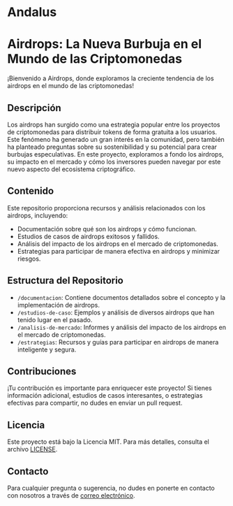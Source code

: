 # Andalus

# Airdrops: La Nueva Burbuja en el Mundo de las Criptomonedas

¡Bienvenido a Airdrops, donde exploramos la creciente tendencia de los airdrops en el mundo de las criptomonedas!

## Descripción

Los airdrops han surgido como una estrategia popular entre los proyectos de criptomonedas para distribuir tokens de forma gratuita a los usuarios. Este fenómeno ha generado un gran interés en la comunidad, pero también ha planteado preguntas sobre su sostenibilidad y su potencial para crear burbujas especulativas. En este proyecto, exploramos a fondo los airdrops, su impacto en el mercado y cómo los inversores pueden navegar por este nuevo aspecto del ecosistema criptográfico.

## Contenido

Este repositorio proporciona recursos y análisis relacionados con los airdrops, incluyendo:

- Documentación sobre qué son los airdrops y cómo funcionan.
- Estudios de casos de airdrops exitosos y fallidos.
- Análisis del impacto de los airdrops en el mercado de criptomonedas.
- Estrategias para participar de manera efectiva en airdrops y minimizar riesgos.

## Estructura del Repositorio

- `/documentacion`: Contiene documentos detallados sobre el concepto y la implementación de airdrops.
- `/estudios-de-caso`: Ejemplos y análisis de diversos airdrops que han tenido lugar en el pasado.
- `/analisis-de-mercado`: Informes y análisis del impacto de los airdrops en el mercado de criptomonedas.
- `/estrategias`: Recursos y guías para participar en airdrops de manera inteligente y segura.

## Contribuciones

¡Tu contribución es importante para enriquecer este proyecto! Si tienes información adicional, estudios de casos interesantes, o estrategias efectivas para compartir, no dudes en enviar un pull request.

## Licencia

Este proyecto está bajo la Licencia MIT. Para más detalles, consulta el archivo [LICENSE](LICENSE).

## Contacto

Para cualquier pregunta o sugerencia, no dudes en ponerte en contacto con nosotros a través de [correo electrónico](mailto:info@airdrops.com).
